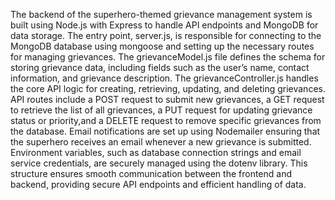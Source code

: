 The backend of the superhero-themed grievance management system is built using Node.js with Express to handle API endpoints and MongoDB for data storage. The entry point,
server.js, is responsible for connecting to the MongoDB database using mongoose and setting up the necessary routes for managing grievances.
The grievanceModel.js file defines the schema for storing grievance data, including fields such as the user’s name, contact information,
and grievance description. The grievanceController.js handles the core API logic for creating, retrieving, updating, and deleting grievances. API routes include a POST request to submit new grievances, 
a GET request to retrieve the list of all grievances, a PUT request for updating grievance status or priority,and a DELETE request to remove specific grievances from the database.
Email notifications are set up using Nodemailer ensuring that the superhero receives an email whenever a new grievance is submitted.
Environment variables, such as database connection strings and email service credentials, are securely managed using the dotenv library. 
This structure ensures smooth communication between the frontend and backend, providing secure API endpoints and efficient handling of data.

